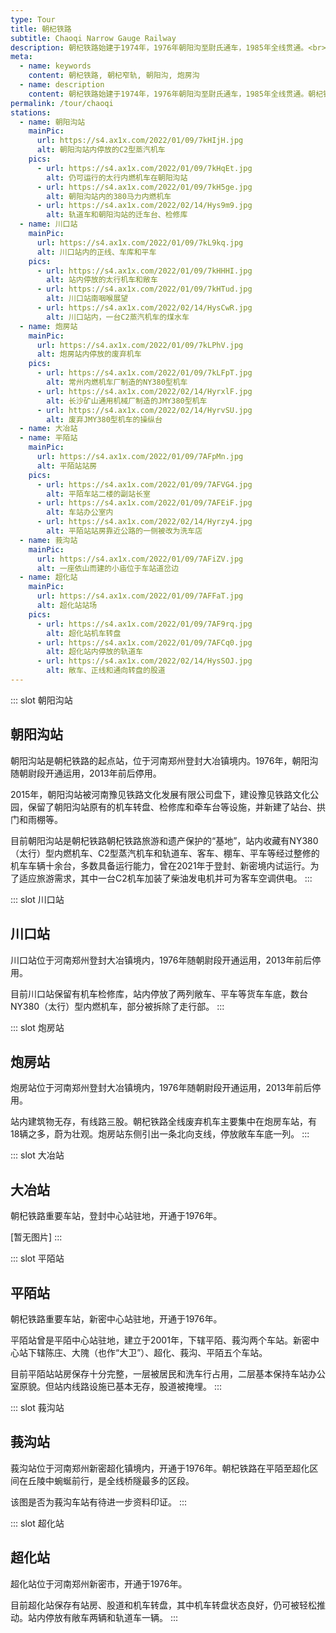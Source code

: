 ```yaml
---
type: Tour
title: 朝杞铁路
subtitle: Chaoqi Narrow Gauge Railway
description: 朝杞铁路始建于1974年，1976年朝阳沟至尉氏通车，1985年全线贯通。<br><br>朝杞铁路西起登封朝阳沟站，经过新密、新郑、尉氏、通许到达杞县。朝杞铁路与国铁京广线在新郑设有换装站和准轨窄轨套轨线路，在竖岗站与窄轨竖开线、竖扶线相连，通达开封、周口地区。运营期间，朝杞铁路的主要货源是登封、新密等地的煤炭和铝矾土，并开行有客车。<br><br>2013年，朝杞铁路因经营状况不佳停运，原有线路登封至新密段规划保留窄轨改建为旅游线路。
meta:
  - name: keywords
    content: 朝杞铁路, 朝杞窄轨, 朝阳沟, 炮房沟
  - name: description
    content: 朝杞铁路始建于1974年，1976年朝阳沟至尉氏通车，1985年全线贯通。朝杞铁路西起登封朝阳沟站，经过新密、新郑、尉氏、通许到达杞县。朝杞铁路与国铁京广线在新郑设有换装站和准轨窄轨套轨线路，在竖岗站与窄轨竖开线、竖扶线相连，通达开封、周口地区。运营期间，朝杞铁路的主要货源是登封、新密等地的煤炭和铝矾土，并开行有客车。2013年，朝杞铁路因经营状况不佳停运，原有线路登封至新密段规划保留窄轨改建为旅游线路。
permalink: /tour/chaoqi
stations:
  - name: 朝阳沟站
    mainPic: 
      url: https://s4.ax1x.com/2022/01/09/7kHIjH.jpg
      alt: 朝阳沟站内停放的C2型蒸汽机车
    pics:
      - url: https://s4.ax1x.com/2022/01/09/7kHqEt.jpg
        alt: 仍可运行的太行内燃机车在朝阳沟站
      - url: https://s4.ax1x.com/2022/01/09/7kH5ge.jpg
        alt: 朝阳沟站内的380马力内燃机车
      - url: https://s4.ax1x.com/2022/02/14/Hys9m9.jpg
        alt: 轨道车和朝阳沟站的迁车台、检修库
  - name: 川口站
    mainPic: 
      url: https://s4.ax1x.com/2022/01/09/7kL9kq.jpg
      alt: 川口站内的正线、车库和平车
    pics:
      - url: https://s4.ax1x.com/2022/01/09/7kHHHI.jpg
        alt: 站内停放的太行机车和敞车
      - url: https://s4.ax1x.com/2022/01/09/7kHTud.jpg
        alt: 川口站南咽喉展望
      - url: https://s4.ax1x.com/2022/02/14/HysCwR.jpg
        alt: 川口站内，一台C2蒸汽机车的煤水车
  - name: 炮房站
    mainPic: 
      url: https://s4.ax1x.com/2022/01/09/7kLPhV.jpg
      alt: 炮房站内停放的废弃机车
    pics:
      - url: https://s4.ax1x.com/2022/01/09/7kLFpT.jpg
        alt: 常州内燃机车厂制造的NY380型机车
      - url: https://s4.ax1x.com/2022/02/14/HyrxlF.jpg
        alt: 长沙矿山通用机械厂制造的JMY380型机车
      - url: https://s4.ax1x.com/2022/02/14/HyrvSU.jpg
        alt: 废弃JMY380型机车的操纵台
  - name: 大冶站
  - name: 平陌站
    mainPic: 
      url: https://s4.ax1x.com/2022/01/09/7AFpMn.jpg
      alt: 平陌站站房
    pics:
      - url: https://s4.ax1x.com/2022/01/09/7AFVG4.jpg
        alt: 平陌车站二楼的副站长室
      - url: https://s4.ax1x.com/2022/01/09/7AFEiF.jpg
        alt: 车站办公室内
      - url: https://s4.ax1x.com/2022/02/14/Hyrzy4.jpg
        alt: 平陌站站房靠近公路的一侧被改为洗车店
  - name: 莪沟站
    mainPic: 
      url: https://s4.ax1x.com/2022/01/09/7AFiZV.jpg
      alt: 一座依山而建的小庙位于车站道岔边
  - name: 超化站
    mainPic: 
      url: https://s4.ax1x.com/2022/01/09/7AFFaT.jpg
      alt: 超化站站场
    pics:
      - url: https://s4.ax1x.com/2022/01/09/7AF9rq.jpg
        alt: 超化站机车转盘
      - url: https://s4.ax1x.com/2022/01/09/7AFCq0.jpg
        alt: 超化站内停放的轨道车
      - url: https://s4.ax1x.com/2022/02/14/HysSOJ.jpg
        alt: 敞车、正线和通向转盘的股道
---
```


::: slot 朝阳沟站
## 朝阳沟站

朝阳沟站是朝杞铁路的起点站，位于河南郑州登封大冶镇境内。1976年，朝阳沟随朝尉段开通运用，2013年前后停用。

2015年，朝阳沟站被河南豫见铁路文化发展有限公司盘下，建设豫见铁路文化公园，保留了朝阳沟站原有的机车转盘、检修库和牵车台等设施，并新建了站台、拱门和雨棚等。

目前朝阳沟站是朝杞铁路朝杞铁路旅游和遗产保护的“基地”，站内收藏有NY380（太行）型内燃机车、C2型蒸汽机车和轨道车、客车、棚车、平车等经过整修的机车车辆十余台，多数具备运行能力，曾在2021年于登封、新密境内试运行。为了适应旅游需求，其中一台C2机车加装了柴油发电机并可为客车空调供电。
:::

::: slot 川口站
## 川口站

川口站位于河南郑州登封大冶镇境内，1976年随朝尉段开通运用，2013年前后停用。

目前川口站保留有机车检修库，站内停放了两列敞车、平车等货车车底，数台NY380（太行）型内燃机车，部分被拆除了走行部。
:::

::: slot 炮房站
## 炮房站

炮房站位于河南郑州登封大冶镇境内，1976年随朝尉段开通运用，2013年前后停用。

站内建筑物无存，有线路三股。朝杞铁路全线废弃机车主要集中在炮房车站，有18辆之多，蔚为壮观。炮房站东侧引出一条北向支线，停放敞车车底一列。
:::

::: slot 大冶站
## 大冶站

朝杞铁路重要车站，登封中心站驻地，开通于1976年。

\[暂无图片\]
:::

::: slot 平陌站
## 平陌站

朝杞铁路重要车站，新密中心站驻地，开通于1976年。

平陌站曾是平陌中心站驻地，建立于2001年，下辖平陌、莪沟两个车站。新密中心站下辖陈庄、大隗（也作“大卫”）、超化、莪沟、平陌五个车站。

目前平陌站站房保存十分完整，一层被居民和洗车行占用，二层基本保持车站办公室原貌。但站内线路设施已基本无存，股道被掩埋。
:::

::: slot 莪沟站
## 莪沟站

莪沟站位于河南郑州新密超化镇境内，开通于1976年。朝杞铁路在平陌至超化区间在丘陵中蜿蜒前行，是全线桥隧最多的区段。

该图是否为莪沟车站有待进一步资料印证。
:::

::: slot 超化站
## 超化站

超化站位于河南郑州新密市，开通于1976年。

目前超化站保存有站房、股道和机车转盘，其中机车转盘状态良好，仍可被轻松推动。站内停放有敞车两辆和轨道车一辆。
:::
